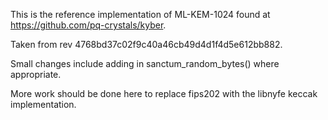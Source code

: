 This is the reference implementation of ML-KEM-1024
found at https://github.com/pq-crystals/kyber.

Taken from rev 4768bd37c02f9c40a46cb49d4d1f4d5e612bb882.

Small changes include adding in sanctum_random_bytes() where appropriate.

More work should be done here to replace fips202 with
the libnyfe keccak implementation.
